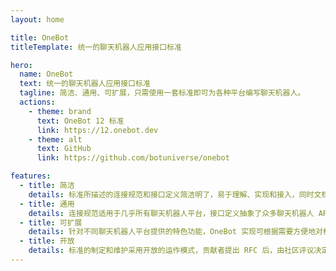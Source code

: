 ```yaml
---
layout: home

title: OneBot
titleTemplate: 统一的聊天机器人应用接口标准

hero:
  name: OneBot
  text: 统一的聊天机器人应用接口标准
  tagline: 简洁、通用、可扩展，只需使用一套标准即可为各种平台编写聊天机器人。
  actions:
    - theme: brand
      text: OneBot 12 标准
      link: https://12.onebot.dev
    - theme: alt
      text: GitHub
      link: https://github.com/botuniverse/onebot

features:
  - title: 简洁
    details: 标准所描述的连接规范和接口定义简洁明了，易于理解、实现和接入，同时文档语言清晰易读。
  - title: 通用
    details: 连接规范适用于几乎所有聊天机器人平台，接口定义抽象了众多聊天机器人 API 的共通部分，保证了通用性。
  - title: 可扩展
    details: 针对不同聊天机器人平台提供的特色功能，OneBot 实现可根据需要方便地对标准接口进行扩展。
  - title: 开放
    details: 标准的制定和维护采用开放的运作模式，贡献者提出 RFC 后，由社区评议决定是否接收。
---
```

